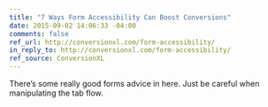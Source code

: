 ```yaml
---
title: "7 Ways Form Accessibility Can Boost Conversions"
date: 2015-09-02 14:06:33 -04:00
comments: false
ref_url: http://conversionxl.com/form-accessibility/
in_reply_to: http://conversionxl.com/form-accessibility/
ref_source: ConversionXL
---
```


There’s some really good forms advice in here. Just be careful when manipulating the tab flow.